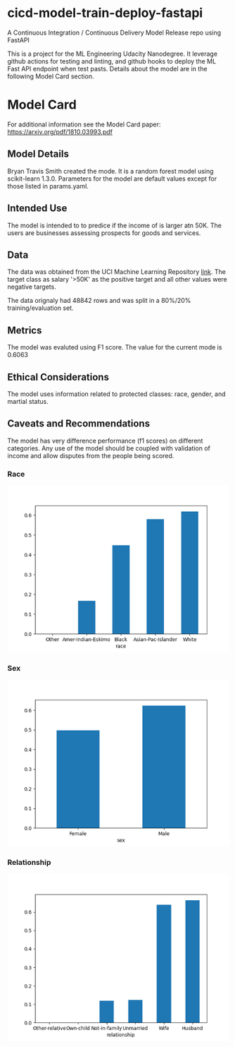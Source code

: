 # cicd-model-train-deploy-fastapi
A Continuous Integration / Continuous Delivery Model Release repo using FastAPI

This is a project for the ML Engineering Udacity Nanodegree.   It leverage
github actions for testing and linting, and github hooks to deploy the ML Fast
API endpoint when test pasts.   Details about the model are in the following
Model Card section.


# Model Card

For additional information see the Model Card paper: https://arxiv.org/pdf/1810.03993.pdf

## Model Details
Bryan Travis Smith created the mode.  It is a random forest model using
scikit-learn 1.3.0.   Parameters for the model are default values except for
those listed in params.yaml.

## Intended Use
The model is intended to to predice if the income of is larger atn 50K.  The
users are businesses assessing prospects for goods and services.

##  Data
The data was obtained from the UCI Machine Learning Repository
[link](https://archive.ics.uci.edu/dataset/20/census+income). The target class
as salary '>50K' as the positive target and all other values were negative
targets.

The data orignaly had 48842 rows and was split in a 80%/20% training/evaluation
set.

## Metrics
The model was evaluted using F1 score.  The value for the current mode is
0.6063

## Ethical Considerations

The model uses information related to protected classes: race, gender, and
martial status.

## Caveats and Recommendations

The model has very difference performance (f1 scores) on different categories.
Any use of the model should be coupled with validation of income and allow
disputes from the people being scored.

### Race
![race](https://raw.githubusercontent.com/bryantravissmith/cicd-model-train-deploy-fastapi/main/plots/race.png?raw=True)

### Sex
![sex](https://raw.githubusercontent.com/bryantravissmith/cicd-model-train-deploy-fastapi/main/plots/sex.png?raw=True)

### Relationship
![relationship](https://raw.githubusercontent.com/bryantravissmith/cicd-model-train-deploy-fastapi/main/plots/relationship.png?raw=True)